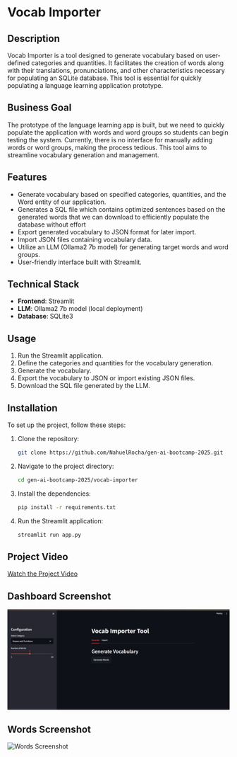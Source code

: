 # Vocab Importer

## Description
Vocab Importer is a tool designed to generate vocabulary based on user-defined categories and quantities. It facilitates the creation of words along with their translations, pronunciations, and other characteristics necessary for populating an SQLite database. This tool is essential for quickly populating a language learning application prototype.

## Business Goal
The prototype of the language learning app is built, but we need to quickly populate the application with words and word groups so students can begin testing the system. Currently, there is no interface for manually adding words or word groups, making the process tedious. This tool aims to streamline vocabulary generation and management.

## Features
- Generate vocabulary based on specified categories, quantities, and the Word entity of our application.
- Generates a SQL file which contains optimized sentences based on the generated words that we can download to efficiently populate the database without effort
- Export generated vocabulary to JSON format for later import.
- Import JSON files containing vocabulary data.
- Utilize an LLM (Ollama2 7b model) for generating target words and word groups.
- User-friendly interface built with Streamlit.

## Technical Stack
- **Frontend**: Streamlit
- **LLM**: Ollama2 7b model (local deployment)
- **Database**: SQLite3

## Usage
1. Run the Streamlit application.
2. Define the categories and quantities for the vocabulary generation.
3. Generate the vocabulary.
4. Export the vocabulary to JSON or import existing JSON files.
5. Download the SQL file generated by the LLM.

## Installation
To set up the project, follow these steps:
1. Clone the repository:
   ```bash
   git clone https://github.com/NahuelRocha/gen-ai-bootcamp-2025.git
   ```
2. Navigate to the project directory:
   ```bash
   cd gen-ai-bootcamp-2025/vocab-importer
   ```
3. Install the dependencies:
   ```bash
   pip install -r requirements.txt
   ```
4. Run the Streamlit application:
   ```bash
   streamlit run app.py
   ```

## Project Video

[Watch the Project Video](https://www.youtube.com/watch?v=FsplQ4NezCo)

## Dashboard Screenshot

![Dashboard Screenshot](./vocab-import1.png)

## Words Screenshot

![Words Screenshot](./vocab-import2.png)

